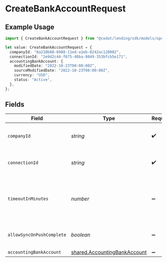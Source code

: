 # CreateBankAccountRequest

## Example Usage

```typescript
import { CreateBankAccountRequest } from "@codat/lending/sdk/models/operations";

let value: CreateBankAccountRequest = {
  companyId: "8a210b68-6988-11ed-a1eb-0242ac120002",
  connectionId: "2e9d2c44-f675-40ba-8049-353bfcb5e171",
  accountingBankAccount: {
    modifiedDate: "2022-10-23T00:00:00Z",
    sourceModifiedDate: "2022-10-23T00:00:00Z",
    currency: "USD",
    status: "Active",
  },
};
```

## Fields

| Field                                                                               | Type                                                                                | Required                                                                            | Description                                                                         | Example                                                                             |
| ----------------------------------------------------------------------------------- | ----------------------------------------------------------------------------------- | ----------------------------------------------------------------------------------- | ----------------------------------------------------------------------------------- | ----------------------------------------------------------------------------------- |
| `companyId`                                                                         | *string*                                                                            | :heavy_check_mark:                                                                  | Unique identifier for a company.                                                    | 8a210b68-6988-11ed-a1eb-0242ac120002                                                |
| `connectionId`                                                                      | *string*                                                                            | :heavy_check_mark:                                                                  | Unique identifier for a connection.                                                 | 2e9d2c44-f675-40ba-8049-353bfcb5e171                                                |
| `timeoutInMinutes`                                                                  | *number*                                                                            | :heavy_minus_sign:                                                                  | Time limit for the push operation to complete before it is timed out.               |                                                                                     |
| `allowSyncOnPushComplete`                                                           | *boolean*                                                                           | :heavy_minus_sign:                                                                  | Allow a sync upon push completion.                                                  |                                                                                     |
| `accountingBankAccount`                                                             | [shared.AccountingBankAccount](../../../sdk/models/shared/accountingbankaccount.md) | :heavy_minus_sign:                                                                  | N/A                                                                                 |                                                                                     |